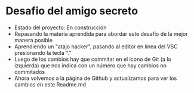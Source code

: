 <h1>Desafio del amigo secreto</h1>

- Estado del proyecto: En construcción
- Repasando la materia aprendida para abordar este desafío de la mejor manera posible
- Aprendiendo un "atajo hacker", pasando al editor en línea del VSC presionando la tecla "."
- Luego de los cambios hay que commitar en el icono de Git (a la izquierda) que nos indica con un número que hay cambios no commitados
- Ahora volvemos a la página de Github y actualizamos para ver los cambios en este Readme.md
